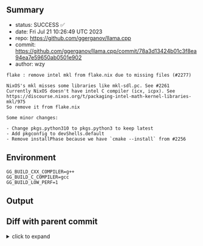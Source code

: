 ## Summary

- status: SUCCESS ✅
- date:   Fri Jul 21 10:26:49 UTC 2023
- repo:   https://github.com/ggerganov/llama.cpp
- commit: https://github.com/ggerganov/llama.cpp/commit/78a3d13424b01c3f8ea94ea7e59650ab0501e902
- author: wzy
```
flake : remove intel mkl from flake.nix due to missing files (#2277)

NixOS's mkl misses some libraries like mkl-sdl.pc. See #2261
Currently NixOS doesn't have intel C compiler (icx, icpx). See https://discourse.nixos.org/t/packaging-intel-math-kernel-libraries-mkl/975
So remove it from flake.nix

Some minor changes:

- Change pkgs.python310 to pkgs.python3 to keep latest
- Add pkgconfig to devShells.default
- Remove installPhase because we have `cmake --install` from #2256
```

## Environment

```
GG_BUILD_CXX_COMPILER=g++
GG_BUILD_C_COMPILER=gcc
GG_BUILD_LOW_PERF=1
```

## Output

## Diff with parent commit

<details><summary>click to expand</summary>

```diff
--- /home/ggml/results/llama.cpp/ae/178ab46bfd6ecb2422da5dad441a4e2fef8b7e/ggml-1-arm64-cpu-low-perf/stdall	2023-07-21 10:10:59.058673687 +0000
+++ /home/ggml/results/llama.cpp/78/a3d13424b01c3f8ea94ea7e59650ab0501e902/ggml-1-arm64-cpu-low-perf/stdall	2023-07-21 10:26:49.866557683 +0000
@@ -1,6 +1,6 @@
 mkdir: cannot create directory ‘/mnt/llama.cpp’: Permission denied
-rm: cannot remove '/home/ggml/results/llama.cpp/ae/178ab46bfd6ecb2422da5dad441a4e2fef8b7e/ggml-1-arm64-cpu-low-perf/*.log': No such file or directory
-rm: cannot remove '/home/ggml/results/llama.cpp/ae/178ab46bfd6ecb2422da5dad441a4e2fef8b7e/ggml-1-arm64-cpu-low-perf/*.exit': No such file or directory
-rm: cannot remove '/home/ggml/results/llama.cpp/ae/178ab46bfd6ecb2422da5dad441a4e2fef8b7e/ggml-1-arm64-cpu-low-perf/*.md': No such file or directory
-0.00user 0.01system 0:00.01elapsed 100%CPU (0avgtext+0avgdata 3328maxresident)k
-0inputs+8outputs (0major+1374minor)pagefaults 0swaps
+rm: cannot remove '/home/ggml/results/llama.cpp/78/a3d13424b01c3f8ea94ea7e59650ab0501e902/ggml-1-arm64-cpu-low-perf/*.log': No such file or directory
+rm: cannot remove '/home/ggml/results/llama.cpp/78/a3d13424b01c3f8ea94ea7e59650ab0501e902/ggml-1-arm64-cpu-low-perf/*.exit': No such file or directory
+rm: cannot remove '/home/ggml/results/llama.cpp/78/a3d13424b01c3f8ea94ea7e59650ab0501e902/ggml-1-arm64-cpu-low-perf/*.md': No such file or directory
+0.01user 0.00system 0:00.01elapsed 100%CPU (0avgtext+0avgdata 3344maxresident)k
+0inputs+8outputs (0major+1389minor)pagefaults 0swaps
```
</details>

